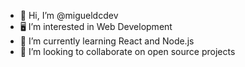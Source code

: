- 👋 Hi, I’m @migueldcdev
- 🖥️ I’m interested in Web Development 
- 🌱 I’m currently learning React and Node.js 
- 🙋‍ I’m looking to collaborate on open source projects 

<!---
migueldcdev/migueldcdev is a ✨ special ✨ repository because its `README.md` (this file) appears on your GitHub profile.
You can click the Preview link to take a look at your changes.
--->
